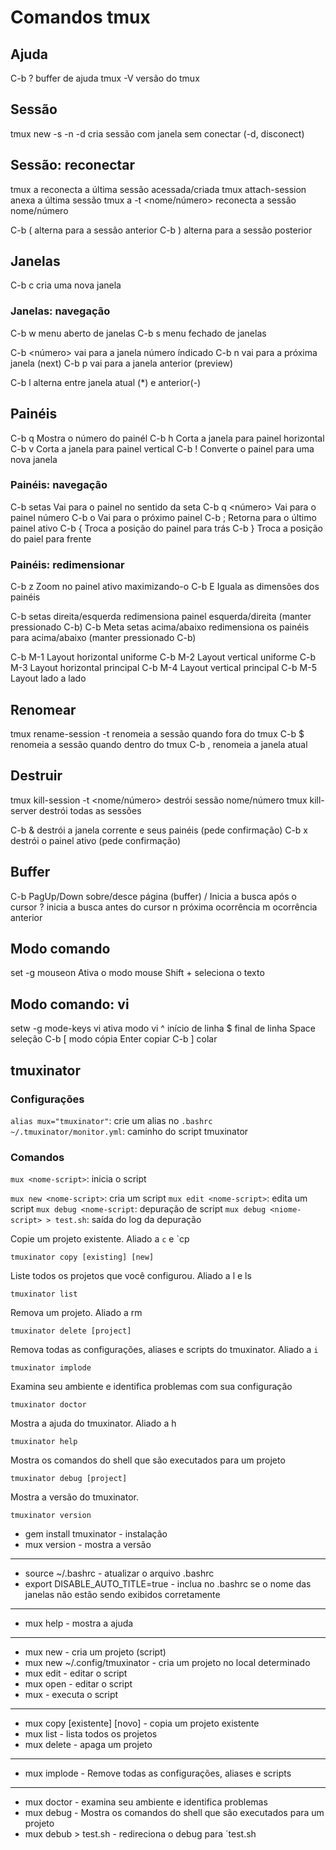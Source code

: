 # Comandos tmux

## Ajuda
C-b ?					buffer de ajuda
tmux -V					versão do tmux

## Sessão
tmux new -s <sessao> -n <janela> -d	cria sessão com janela sem conectar (-d, disconect)

## Sessão: reconectar
tmux a					reconecta a última sessão acessada/criada
tmux attach-session			anexa a última sessão
tmux a -t <nome/número>			reconecta a sessão nome/número

C-b (					alterna para a sessão anterior
C-b )					alterna para a sessão posterior

## Janelas
C-b c					cria uma nova janela

### Janelas: navegação
C-b w					menu aberto de janelas
C-b s					menu fechado de janelas

C-b <número>				vai para a janela número índicado
C-b n					vai para a próxima janela (next)
C-b p					vai para a janela anterior (preview)

C-b l					alterna entre janela atual (*) e anterior(-)

## Painéis
C-b q					Mostra o número do painél
C-b h					Corta a janela para painel horizontal
C-b v					Corta a janela para painel vertical
C-b !					Converte o painel para uma nova janela

### Painéis: navegação
C-b setas				Vai para o painel no sentido da seta
C-b q <número>				Vai para o painel número
C-b o					Vai para o próximo painel
C-b ;					Retorna para o último painel ativo
C-b {					Troca a posição do painel para trás
C-b }					Troca a posição do paiel para frente

### Painéis: redimensionar
C-b z					Zoom no painel ativo maximizando-o
C-b E					Iguala as dimensões dos painéis

C-b setas direita/esquerda		redimensiona painel esquerda/direita (manter pressionado C-b)
C-b Meta setas acima/abaixo		redimensiona os painéis para acima/abaixo (manter pressionado C-b)

C-b M-1					Layout horizontal uniforme
C-b M-2					Layout vertical uniforme
C-b M-3					Layout horizontal principal
C-b M-4					Layout vertical principal
C-b M-5					Layout lado a lado

## Renomear
tmux rename-session -t <atual> <novo>	renomeia a sessão quando fora do tmux
C-b $					renomeia a sessão quando dentro do tmux
C-b ,					renomeia a janela atual

## Destruir
tmux kill-session -t <nome/número>	destrói sessão nome/número
tmux kill-server			destrói todas as sessões

C-b &					destrói a janela corrente e seus painéis (pede confirmação)
C-b x					destrói o painel ativo (pede confirmação)

## Buffer
C-b PagUp/Down				sobre/desce página (buffer)
/					Inicia a busca após o cursor
?					inicia a busca antes do cursor
n					próxima ocorrência
m					ocorrência anterior

## Modo comando
set -g mouseon				Ativa o modo mouse
Shift +					seleciona o texto

## Modo comando: vi
setw -g mode-keys vi			ativa modo vi
^					início de linha
$					final de linha
Space					seleção
C-b [					modo cópia
Enter					copiar
C-b ]					colar


## tmuxinator
### Configurações
`alias mux="tmuxinator"`: crie um alias no `.bashrc`
` ~/.tmuxinator/monitor.yml`: caminho do script tmuxinator

### Comandos
`mux <nome-script>`: inicia o script

`mux new <nome-script>`: cria um script
`mux edit <nome-script>`: edita um script
`mux debug <nome-script`: depuração de script
`mux debug <niome-script> > test.sh`: saída do log da depuração

Copie um projeto existente. Aliado a `c` e `cp
```
tmuxinator copy [existing] [new]
```

Liste todos os projetos que você configurou. Aliado a l e ls
```
tmuxinator list
```

Remova um projeto. Aliado a rm
```
tmuxinator delete [project]
```

Remova todas as configurações, aliases e scripts do tmuxinator. Aliado a `i`
```
tmuxinator implode
```

Examina seu ambiente e identifica problemas com sua configuração
```
tmuxinator doctor
```

Mostra a ajuda do tmuxinator. Aliado a h
```
tmuxinator help
```

Mostra os comandos do shell que são executados para um projeto
```
tmuxinator debug [project]
```

Mostra a versão do tmuxinator.
```
tmuxinator version
```

- gem install tmuxinator - instalação
- mux version - mostra a versão
* * *
- source ~/.bashrc - atualizar o arquivo .bashrc
- export DISABLE_AUTO_TITLE=true - inclua no .bashrc se o nome das janelas não estão sendo exibidos corretamente
* * *
- mux help - mostra a ajuda
* * *
- mux new <nome-projeto> - cria um projeto (script)
- mux new ~/.config/tmuxinator <nome-projeto> - cria um projeto no local determinado
- mux edit <nome-projeto> - editar o script
- mux open <nome-projeto> - editar o script
- mux <nome-projeto> - executa o script
* * *
- mux copy [existente] [novo] - copia um projeto existente
- mux list - lista todos os projetos
- mux delete <nome-projeto> - apaga um projeto
* * *
- mux implode - Remove todas as configurações, aliases e scripts
* * *
- mux doctor - examina seu ambiente e identifica problemas
- mux debug <nome-projeto> - Mostra os comandos do shell que são executados para um projeto
- mux debub <nome-projeto> > test.sh - redireciona o debug para ´test.sh
